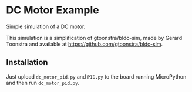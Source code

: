 # DC Motor Example

Simple simulation of a DC motor.

This simulation is a simplification of gtoonstra/bldc-sim, made by Gerard Toonstra and available at https://github.com/gtoonstra/bldc-sim.

## Installation

Just upload `dc_motor_pid.py` and `PID.py` to the board running MicroPython and then run `dc_motor_pid.py`.
